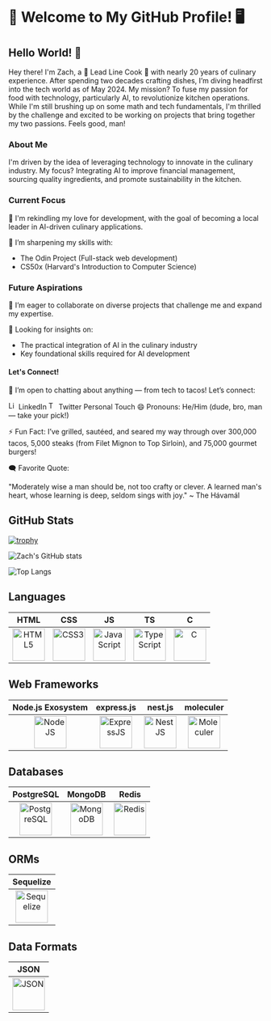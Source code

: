# 🍴 Welcome to My GitHub Profile! 🖥️
## Hello World! 👋

Hey there! I'm Zach, a 🔪 Lead Line Cook 🔪 with nearly 20 years of culinary experience. After spending two decades crafting dishes, I’m diving headfirst into the tech world as of May 2024. My mission? To fuse my passion for food with technology, particularly AI, to revolutionize kitchen operations. While I'm still brushing up on some math and tech fundamentals, I'm thrilled by the challenge and excited to be working on projects that bring together my two passions. Feels good, man!

### About Me
I'm driven by the idea of leveraging technology to innovate in the culinary industry. My focus? Integrating AI to improve financial management, sourcing quality ingredients, and promote sustainability in the kitchen.

### Current Focus
🔭 I'm rekindling my love for development, with the goal of becoming a local leader in AI-driven culinary applications.

🌱 I’m sharpening my skills with:
  * The Odin Project (Full-stack web development)
  * CS50x (Harvard's Introduction to Computer Science)

### Future Aspirations
👯 I’m eager to collaborate on diverse projects that challenge me and expand my expertise.

🤔 Looking for insights on:
  * The practical integration of AI in the culinary industry
  * Key foundational skills required for AI development

#### Let's Connect!
💬 I’m open to chatting about anything — from tech to tacos! Let’s connect:

<img src="https://cdn.jsdelivr.net/gh/devicons/devicon@latest/icons/linkedin/linkedin-original.svg" title="linkedin" alt="LinkedIn" height="16" width="16"/> LinkedIn
<img src="https://cdn.jsdelivr.net/gh/devicons/devicon@latest/icons/twitter/twitter-original.svg" title="twitter" alt="Twitter" height="16" width="16" /> Twitter
Personal Touch
😄 Pronouns: He/Him (dude, bro, man — take your pick!)

⚡ Fun Fact: I’ve grilled, sautéed, and seared my way through over 300,000 tacos, 5,000 steaks (from Filet Mignon to Top Sirloin), and 75,000 gourmet burgers!

🗨️ Favorite Quote:

"Moderately wise a man should be,
not too crafty or clever.
A learned man's heart,
whose learning is deep,
seldom sings with joy." ~ The Hávamál

## GitHub Stats

[![trophy](https://github-profile-trophy.vercel.app/?username=zalbright90&theme=monokai)](https://github.com/ryo-ma/github-profile-trophy)

![Zach's GitHub stats](https://github-readme-stats.vercel.app/api?username=zalbright90&show_icons=true&theme=highcontrast&border-radius=18)

![Top Langs](https://github-readme-stats.vercel.app/api/top-langs/?username=zalbright90&layout=compact&theme=highcontrast)

## Languages
| HTML | CSS | JS | TS | C |
| :---: | :---: | :---: | :---: | :---: |
| <img src="https://cdn.jsdelivr.net/gh/devicons/devicon@latest/icons/html5/html5-original-wordmark.svg" title ="html5" alt="HTML5" height="64" width="64"/> | <img src="https://cdn.jsdelivr.net/gh/devicons/devicon@latest/icons/css3/css3-original-wordmark.svg" title="css3" alt="CSS3" height ="64" width="64"/> | <img src="https://cdn.jsdelivr.net/gh/devicons/devicon@latest/icons/javascript/javascript-original.svg" title="javascript" alt="JavaScript" height="64" width="64"/> | <img src="https://cdn.jsdelivr.net/gh/devicons/devicon@latest/icons/typescript/typescript-plain.svg" title="typescript" alt="TypeScript" height="64" width="64"/> | <img src="https://cdn.jsdelivr.net/gh/devicons/devicon@latest/icons/c/c-original.svg" title ="C" alt="C" height="64" width="64"/> |

## Web Frameworks
| Node.js Exosystem | express.js | nest.js | moleculer |
| :---: | :---: | :---: | :---: |
| <img src="https://cdn.jsdelivr.net/gh/devicons/devicon@latest/icons/nodejs/nodejs-plain-wordmark.svg" title="nodejs" alt="NodeJS" height="64" width="64"/> | <img src="https://cdn.jsdelivr.net/gh/devicons/devicon@latest/icons/express/express-original.svg" title="expressjs" alt="ExpressJS" height="64" width="64"/> | <img src="https://cdn.jsdelivr.net/gh/devicons/devicon@latest/icons/nestjs/nestjs-original.svg" title="nestjs" alt="NestJS" height="64" width="64"/> | <img src="https://cdn.jsdelivr.net/gh/devicons/devicon@latest/icons/moleculer/moleculer-original.svg" title="moleculer" alt="Moleculer" height="64" width="64"/> |

## Databases
| PostgreSQL | MongoDB | Redis |
| :---: | :---: | :---: |
| <img src="https://cdn.jsdelivr.net/gh/devicons/devicon@latest/icons/postgresql/postgresql-original.svg" title="postgresql" alt="PostgreSQL" height="64" width="64"/> | <img src="https://cdn.jsdelivr.net/gh/devicons/devicon@latest/icons/mongodb/mongodb-original.svg" title="mongodb" alt="MongoDB" height="64" width="64"/> | <img src="https://cdn.jsdelivr.net/gh/devicons/devicon@latest/icons/redis/redis-original.svg" title="redis" alt="Redis" height="64" width="64"/> |

## ORMs
| Sequelize |
| :---: |
| <img src="https://cdn.jsdelivr.net/gh/devicons/devicon@latest/icons/sequelize/sequelize-original.svg" title="sequelize" alt="Sequelize" height="64" width="64"/> |

## Data Formats
| JSON |
| :---: |
| <img src="https://cdn.jsdelivr.net/gh/devicons/devicon@latest/icons/json/json-original.svg" title="JSON" alt="JSON" height="64" width="64"/> |
